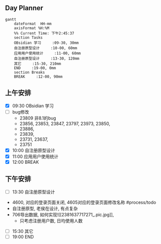 ## Day Planner
```mermaid
gantt
    dateFormat  HH-mm
    axisFormat %H:%M
    %% Current Time: 下午2:45:37
    section Tasks
    OBsidian 学习     :09-30, 30mm
    自注册原型设计     :10-00, 60mm
    应用用户使用统计     :11-00, 60mm
    自注册原型设计     :13-30, 120mm
    其它     :15-30, 210mm
    END     :19-00, 0mm
    section Breaks
    BREAK     :12-00, 90mm
```

## 上午安排
- [x] 09:30 OBsidian 学习
- [ ] bug修改
	- 23809 非8.1的bug
	- 23856, 23853, 23847, 23797, 23973, 23850, 
	- 23886, 
	- 23839, 
	- 23731, 23637, 
	- 23751 
- [x] 10:00 自注册原型设计
- [x] 11:00 应用用户使用统计
- [x] 12:00 BREAK

## 下午安排
- [ ] 13:30 自注册原型设计
- 4600, 对应的登录页面关闭, 4605对应的登录页面修改名称 #process/todo 
- 自注册原型, 老侯在设计, 有点复杂
- 706导出数据, 如何实现![[2381637717271_.pic.jpg]], 
	- 只考虑注册用户数, 日均使用人数
- [ ] 15:30 其它
- [ ] 19:00 END
